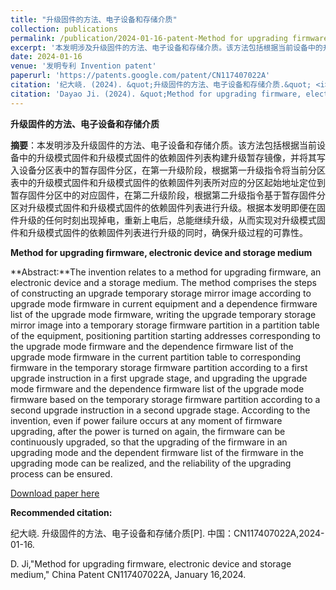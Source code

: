 ```yaml
---
title: "升级固件的方法、电子设备和存储介质"
collection: publications
permalink: /publication/2024-01-16-patent-Method for upgrading firmware, electronic device and storage medium-42
excerpt: '本发明涉及升级固件的方法、电子设备和存储介质。该方法包括根据当前设备中的升级模式固件和升级模式固件的依赖固件列表构建升级暂存镜像，并将其写入设备分区表中的暂存固件分区，在第一升级阶段，根据第一升级指令将当前分区表中的升级模式固件和升级模式固件的依赖固件列表所对应的分区起始地址定位到暂存固件分区中的对应固件，在第二升级阶段，根据第二升级指令基于暂存固件分区对升级模式固件和升级模式固件的依赖固件列表进行升级。根据本发明即便在固件升级的任何时刻出现掉电，重新上电后，总能继续升级，从而实现对升级模式固件和升级模式固件的依赖固件列表进行升级的同时，确保升级过程的可靠性.'
date: 2024-01-16
venue: '发明专利 Invention patent'
paperurl: 'https://patents.google.com/patent/CN117407022A'
citation: '纪大峣. (2024). &quot;升级固件的方法、电子设备和存储介质.&quot; <i>专利</i>. CN117407022A.'
citation: 'Dayao Ji. (2024). &quot;Method for upgrading firmware, electronic device and storage medium.&quot; <i>China patent</i>. CN117407022A.'
---
```

**升级固件的方法、电子设备和存储介质**

**摘要**：本发明涉及升级固件的方法、电子设备和存储介质。该方法包括根据当前设备中的升级模式固件和升级模式固件的依赖固件列表构建升级暂存镜像，并将其写入设备分区表中的暂存固件分区，在第一升级阶段，根据第一升级指令将当前分区表中的升级模式固件和升级模式固件的依赖固件列表所对应的分区起始地址定位到暂存固件分区中的对应固件，在第二升级阶段，根据第二升级指令基于暂存固件分区对升级模式固件和升级模式固件的依赖固件列表进行升级。根据本发明即便在固件升级的任何时刻出现掉电，重新上电后，总能继续升级，从而实现对升级模式固件和升级模式固件的依赖固件列表进行升级的同时，确保升级过程的可靠性。



**Method for upgrading firmware, electronic device and storage medium**

**Abstract:**The invention relates to a method for upgrading firmware, an electronic device and a storage medium. The method comprises the steps of constructing an upgrade temporary storage mirror image according to upgrade mode firmware in current equipment and a dependence firmware list of the upgrade mode firmware, writing the upgrade temporary storage mirror image into a temporary storage firmware partition in a partition table of the equipment, positioning partition starting addresses corresponding to the upgrade mode firmware and the dependence firmware list of the upgrade mode firmware in the current partition table to corresponding firmware in the temporary storage firmware partition according to a first upgrade instruction in a first upgrade stage, and upgrading the upgrade mode firmware and the dependence firmware list of the upgrade mode firmware based on the temporary storage firmware partition according to a second upgrade instruction in a second upgrade stage. According to the invention, even if power failure occurs at any moment of firmware upgrading, after the power is turned on again, the firmware can be continuously upgraded, so that the upgrading of the firmware in an upgrading mode and the dependent firmware list of the firmware in the upgrading mode can be realized, and the reliability of the upgrading process can be ensured. 



[Download paper here](https://patents.google.com/patent/CN117407022A)



**Recommended citation:** 

纪大峣. 升级固件的方法、电子设备和存储介质[P]. 中国：CN117407022A,2024-01-16.

D. Ji,"Method for upgrading firmware, electronic device and storage medium," China Patent CN117407022A, January 16,2024.





